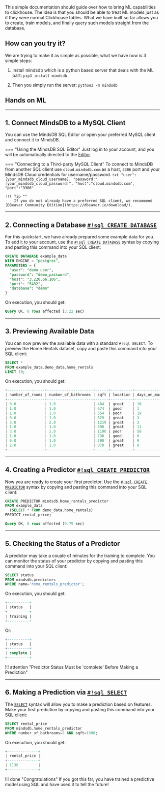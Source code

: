 This simple documentation should guide over how to bring ML capabilities to clickhouse. The idea is that you should be able to treat ML models just as if they were normal Clickhouse tables. What we have built so far allows you to create, train models, and finally query such models straight from the database.


## How can you try it?

We are trying to make it as simple as possible, what we have now is 3 simple steps:

1. Install mindsdb which is a python based server that deals with the ML part: `pip3 install mindsdb`

2. Then you simply run the server:  `python3 -m mindsdb`



## Hands on ML  

---
## 1. Connect MindsDB to a MySQL Client

You can use the MindsDB SQL Editor or open your preferred MySQL client and connect it to MindsDB.

=== "Using the MindsDB SQL Editor"
    Just log in to your account, and you will be automatically directed to the  [Editor](https://cloud.mindsdb.com/editor).

=== "Connecting to a Third-party MySQL Client"
    To connect to MindsDB from another SQL client use `cloud.mindsdb.com` as a host, `3306` port and your MindsDB Cloud credentials for username/password.
    ```txt
      "user":[your_mindsdb_cloud_username],
      "password:"[your_mindsdb_cloud_password]",
      "host":"cloud.mindsdb.com",
      "port":"3306"
    ```

    !!! Tip ""
        If you do not already have a preferred SQL client, we recommend [DBeaver Community Edition](https://dbeaver.io/download/).

---

## 2. Connecting a Database [`#!sql CREATE DATABASE`](/sql/create/databases/)

For this quickstart, we have already prepared some example data for you.  To add it to your account, use the [`#!sql CREATE DATABASE`](/sql/create/databases/) syntax by copying and pasting this command into your SQL client:


```sql
CREATE DATABASE example_data
WITH ENGINE = "postgres",
PARAMETERS = { 
  "user": "demo_user",
  "password": "demo_password",
  "host": "3.220.66.106",
  "port": "5432",
  "database": "demo"
}
```

On execution, you should get:

```sql
Query OK, 0 rows affected (3.22 sec)
```

---

## 3. Previewing Available Data

You can now preview the available data with a standard `#!sql SELECT`. To preview the Home Rentals dataset, copy and paste this command into your SQL client:

```sql 
SELECT * 
FROM example_data.demo_data.home_rentals
LIMIT 10;
```

On execution, you should get:

```sql
+-----------------+---------------------+------+----------+----------------+---------------+--------------+--------------+
| number_of_rooms | number_of_bathrooms | sqft | location | days_on_market | initial_price | neighborhood | rental_price |
+-----------------+---------------------+------+----------+----------------+---------------+--------------+--------------+
| 0.0             | 1.0                 | 484  | great    | 10             | 2271          | south_side   | 2271         |
| 1.0             | 1.0                 | 674  | good     | 1              | 2167          | downtown     | 2167         |
| 1.0             | 1.0                 | 554  | poor     | 19             | 1883          | westbrae     | 1883         |
| 0.0             | 1.0                 | 529  | great    | 3              | 2431          | south_side   | 2431         |
| 3.0             | 2.0                 | 1219 | great    | 3              | 5510          | south_side   | 5510         |
| 1.0             | 1.0                 | 398  | great    | 11             | 2272          | south_side   | 2272         |
| 3.0             | 2.0                 | 1190 | poor     | 58             | 4463          | westbrae     | 4124         |
| 1.0             | 1.0                 | 730  | good     | 0              | 2224          | downtown     | 2224         |
| 0.0             | 1.0                 | 298  | great    | 9              | 2104          | south_side   | 2104         |
| 2.0             | 1.0                 | 878  | great    | 8              | 3861          | south_side   | 3861         |
+-----------------+---------------------+------+----------+----------------+---------------+--------------+--------------+
```

---

## 4. Creating a Predictor [`#!sql CREATE PREDICTOR`](/sql/create/predictor/)

Now you are ready to create your first predictor. Use the [`#!sql CREATE PREDICTOR`](/sql/create/predictor/) syntax by copying and pasting this command into your SQL client:

```sql 
CREATE PREDICTOR mindsdb.home_rentals_predictor
FROM example_data
  (SELECT * FROM demo_data.home_rentals)
PREDICT rental_price;
```

```sql
Query OK, 0 rows affected (9.79 sec)
```

---

## 5. Checking the Status of a Predictor

A predictor may take a couple of minutes for the training to complete. You can monitor the status of your predictor by copying and pasting this command into your SQL client:

```sql
SELECT status
FROM mindsdb.predictors
WHERE name='home_rentals_predictor';
```

On execution, you should get:

```sql
+----------+
| status   |
+----------+
| training |
+----------+
```
Or:

```sql
+----------+
| status   |
+----------+
| complete |
+----------+
```

!!! attention "Predictor Status Must be 'complete' Before Making a Prediction"

---

## 6. Making a Prediction via [`#!sql SELECT`](/sql/api/select/)

The [`SELECT`](/sql/api/select/) syntax will allow you to make a prediction based on features.  Make your first prediction by copying and pasting this command into your SQL client:

```sql 
SELECT rental_price
FROM mindsdb.home_rentals_predictor
WHERE number_of_bathrooms=2 AND sqft=1000;
```

On execution, you should get:

```sql
+--------------+
| rental_price |
+--------------+
| 1130         |
+--------------+
```

!!! done "Congratulations"
      If you got this far, you have trained a predictive model using SQL and have used it to tell the future!
